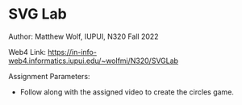# SVG Lab

Author: Matthew Wolf, IUPUI, N320 Fall 2022

Web4 Link: https://in-info-web4.informatics.iupui.edu/~wolfmi/N320/SVGLab

Assignment Parameters:
* Follow along with the assigned video to create the circles game.